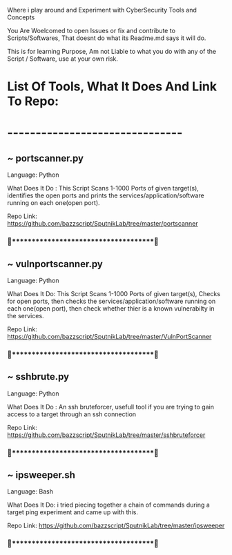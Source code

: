 Where i play around and Experiment with CyberSecurity Tools and Concepts


You Are Woelcomed to open Issues or fix and contribute to Scripts/Softwares, That doesnt do what its Readme.md says it will do.

This is for learning Purpose, Am not Liable to what you do with any of the Script / Software, use at your own risk.


# List Of Tools, What It Does And Link To Repo:
# -------------------------------



##  ~ portscanner.py
 Language: Python

 What Does It Do : This Script Scans 1-1000 Ports of given target(s), identifies the open ports and prints the services/application/software running on each one(open port).

 Repo Link: https://github.com/bazzscript/SputnikLab/tree/master/portscanner

### 📡************************************📡



##  ~ vulnportscanner.py

 Language: Python

 What Does It Do: This Script Scans 1-1000 Ports of given target(s), Checks for open ports, then checks the services/application/software running on each one(open port), then check whether thier is a known vulnerabilty in the services.

 Repo Link: https://github.com/bazzscript/SputnikLab/tree/master/VulnPortScanner

### 📡************************************📡




##  ~ sshbrute.py
 Language: Python

 What Does It Do : An ssh bruteforcer, usefull tool if you are trying to gain access to a target through an ssh connection

 Repo Link: https://github.com/bazzscript/SputnikLab/tree/master/sshbruteforcer

### 📡************************************📡



##  ~ ipsweeper.sh

 Language: Bash

 What Does It Do: i tried piecing together a chain of commands during a target ping experiment and came up with this.

 Repo Link: https://github.com/bazzscript/SputnikLab/tree/master/ipsweeper

### 📡************************************📡
